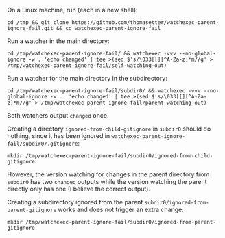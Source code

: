 On a Linux machine, run (each in a new shell):

```
cd /tmp && git clone https://github.com/thomasetter/watchexec-parent-ignore-fail.git && cd watchexec-parent-ignore-fail
```

Run a watcher in the main directory:
```
cd /tmp/watchexec-parent-ignore-fail/ && watchexec -vvv --no-global-ignore -w . 'echo changed' | tee >(sed $'s/\033[[][^A-Za-z]*m//g' > /tmp/watchexec-parent-ignore-fail/self-watching-out)
```

Run a watcher for the main directory in the subdirectory:
```
cd /tmp/watchexec-parent-ignore-fail/subdir0/ && watchexec -vvv --no-global-ignore -w .. 'echo changed' | tee >(sed $'s/\033[[][^A-Za-z]*m//g' > /tmp/watchexec-parent-ignore-fail/parent-watching-out)
```

Both watchers output `changed` once.

Creating a directory `ignored-from-child-gitignore` in `subdir0` should do nothing, since it has been ignored in `watchexec-parent-ignore-fail/subdir0/.gitignore`:
```
mkdir /tmp/watchexec-parent-ignore-fail/subdir0/ignored-from-child-gitignore
```

However, the version watching for changes in the parent directory from `subdir0` has two `changed` outputs while the version watching the parent directly only has one (I believe the correct output).

Creating a subdirectory ignored from the parent `subdir0/ignored-from-parent-gitignore` works and does not trigger an extra change:

```
mkdir /tmp/watchexec-parent-ignore-fail/subdir0/ignored-from-parent-gitignore
```
